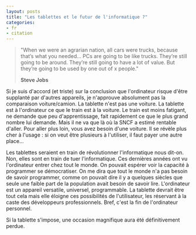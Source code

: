 ```yaml
---
layout: posts
title: "Les tablettes et le futur de l'informatique ?"
categories:
- fr
- citation
---
```


> "When we were an agrarian nation, all cars were trucks, because that’s what
> you needed… PCs are going to be like trucks. They’re still going to be around.
> They’re still going to have a lot of value. But they’re going to be used by
> one out of x people." 
>
> **Steve Jobs**

Si je suis d'accord (et triste) sur la conclusion que l'ordinateur risque
d'être supplanté par d'autres appareils, je n'approuve absolument pas la
comparaison voiture/camion. La tablette n'est pas une voiture. La tablette est
à l'ordinateur ce que le train est à la voiture.  Le train est moins fatigant,
ne demande que peu d'apprentissage, fait rapidement ce que le plus grand nombre
lui demande. Mais il ne va que là où la SNCF a estimé rentable d'aller. Pour
aller plus loin, vous avez besoin d'une voiture. Il se révèle plus cher à
l'usage : si on veut être plusieurs à l'utiliser, il faut payer une autre
place...

Les tablettes seraient en train de révolutionner l'informatique nous dit-on.
Non, elles sont en train de tuer l'informatique. Ces dernières années ont vu
l'ordinateur entrer chez tout le monde. On pouvait espérer voir la capacité à
programmer se démocratiser. On me dira que tout le monde n'a pas besoin de
savoir programmer, comme on pouvait dire il y a quelques siècles que seule une
faible part de la population avait besoin de savoir lire. L'ordinateur est un
appareil versatile, universel, programmable. La tablette devrait être tout cela
mais elle éloigne ces possibilités de l'utilisateur, les réservant à la caste
des développeurs professionnels. Bref, c'est la fin de l'ordinateur personnel.

Si la tablette s'impose, une occasion magnifique aura été définitivement perdue.
